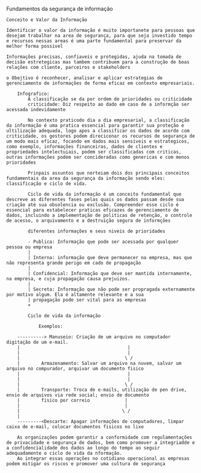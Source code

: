 Fundamentos da segurança de informação 

    Conceito e Valor da Informação

    Identificar o valor da informação é muito importanete para pessoas que desejam trabalhar na area de segurança, para que seja investido tempo e recursos nessas areas é uma parte fundamental para preservar da melhor forma possivel

    Informações precisas, confiaveis e protegidas, ajuda na tomada de decisão estretegicas mas tambem contribuem para a construção de boas relações com cliente, parceiros e stakeholders

    o Obejtivo é reconhecer, analisar e aplicar estrategias de gerenciamento de informações de forma eficaz em contexto empresariais.

        Infografico:
            A classificação se da por ordem de prioridades ou criticidade
            criticidade: Diz respeito ao dado em caso de a informção ser acessada indevidamente
            
            No contexto praticodo dia a dia empresarial, a classificação da informação é uma pratica essencial para garantir sua proteção e ultilização adequada, logo apos a classificar os dados de acordo com criticidade, os gestores podem direciconar os recursos de segurança de um modo mais eficaz, focando em dados mais sensiveis e estrategicos, como exemplo, informações financeiras, dados de clientes e propriedades intelectuiais, podem ser classificadas com criticas, outras informações podem ser concideradas como genericas e com menos prioridades

            Prinpais assuntos que norteiam dois dos principais conceitos fundamentais da area da segurança da informação sendo eles: classificação e ciclo de vida.

            Ciclo de vida da informação é um conceito fundamental que descreve as diferentes fases pelas quais os dados passam desde sua criação até sua obsolencia ou exclusão. Compreender esse ciclo é essencial para estabelecer praticas eficazes de gerenciamento de dados, incluindo a implementação de politicas de retenção, o controle de acesso, o arquivamento e a destruição segura de informções 

            diferentes informações e seus niveis de prioridades 

            - Publica: Informação que pode ser acessada por qualquer pessoa ou empresa
            | 
            | Interna: informação que deve permanecer na empresa, mas que não representa grande perigo em cado de propagação
            |
            | Confidencial: Informação que deve ser mantida internamente, na empresa, e cuja propagação causa prejuizos.
            |
            | Secreta: Informação que não pode ser propragada externamente por motivo algum. Ela é altamente relevante e a sua
            | propagação pode ser vital para as empresas 
            +

            Ciclo de vida da informação 
            
                Exemplos:

        ----------> Manuseio: Criação de um arquivo no computador digitação de um e-mail.
        |                                        |
        |                                        |
        |                                       \ /
        |        Armazenamento: Salvar um arquivo na nuvem, salvar um arquivo no compurador, arquivar um documento fisico
        |                                        |
        |                                        |
        |                                       \ /
        |        Transporte: Troca de e-mails, utilização de pen drive, envio de arquivos via rede social; envio de documento 
        |        fisico por correio             |
        |                                       |
        |                                      \ /
        |                                      
        ---------<Descarte: Apagar informações de computadores, limpar caixa de e-mail, colocar documentos fisicos no lixo

        As organizações podem garantir a conformidade com regulamentações de privacidade e segurança de dados, bem como promover a integriadde e a confidencialidade dos dados ao longo do tempo ao seguir adequadamente o ciclo de vida da nformação.
        Ao integrar essas operações no cotidiano operacional as empresas podem mitigar os riscos e promover uma cultura de segurança
